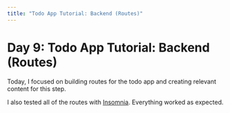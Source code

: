 ```yaml
---
title: "Todo App Tutorial: Backend (Routes)"
---
```


# Day 9: Todo App Tutorial: Backend (Routes)

Today, I focused on building routes for the todo app and creating relevant content for this step.

I also tested all of the routes with [Insomnia](https://insomnia.rest/). Everything worked as expected.
